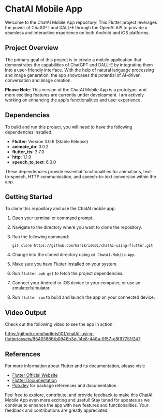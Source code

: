 # ChatAI Mobile App

Welcome to the ChatAI Mobile App repository! This Flutter project leverages the power of ChatGPT and DALL-E through the OpenAI API to provide a seamless and interactive experience on both Android and iOS platforms.

## Project Overview

The primary goal of this project is to create a mobile application that demonstrates the capabilities of ChatGPT and DALL-E by integrating them into a user-friendly interface. With the help of natural language processing and image generation, the app showcases the potential of AI-driven conversation and image creation.

**Please Note**: This version of the ChatAI Mobile App is a prototype, and more exciting features are currently under development. I am actively working on enhancing the app's functionalities and user experience.

## Dependencies

To build and run this project, you will need to have the following dependencies installed:

- **Flutter**: Version 3.0.6 (Stable Release)
- **animate_do**: 3.0.2
- **flutter_tts**: 3.7.0
- **http**: 1.1.0
- **speech_to_text**: 6.3.0

These dependencies provide essential functionalities for animations, text-to-speech, HTTP communication, and speech-to-text conversion within the app.

## Getting Started

To clone this repository and use the ChatAI mobile app:

1. Open your terminal or command prompt.
2. Navigate to the directory where you want to clone the repository.
3. Run the following command:
   ```
   git clone https://github.com/harikris001/chatAI-using-flutter.git
   ```
   
4. Change into the cloned directory using `cd ChatAI-Mobile-App`.
5. Make sure you have Flutter installed on your system.
6. Run `flutter pub get` to fetch the project dependencies.
7. Connect your Android or iOS device to your computer, or use an emulator/simulator.
8. Run `flutter run` to build and launch the app on your connected device.

## Video Output

Check out the following video to see the app in action:

https://github.com/harikris001/chatAI-using-flutter/assets/85405666/b0948b3e-14e8-448a-9f57-e8f87751f247




## References

For more information about Flutter and its documentation, please visit:
- [Flutter Official Website](https://flutter.dev)
- [Flutter Documentation](https://flutter.dev/docs)
- [Pub.dev](https://pub.dev) for package references and documentation.

Feel free to explore, contribute, and provide feedback to make this ChatAI Mobile App even more exciting and useful! Stay tuned for updates as we continue to enhance the app with new features and functionalities. Your feedback and contributions are greatly appreciated.
